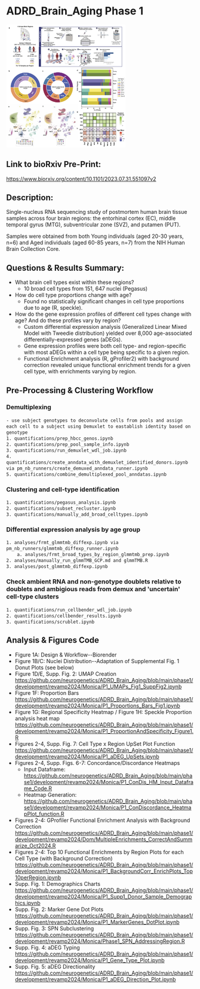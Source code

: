 # ADRD_Brain_Aging Phase 1
<img src="figures/P1_Figure1_Draft_MEM.png" width="320px" />

## Link to bioRxiv Pre-Print:
https://www.biorxiv.org/content/10.1101/2023.07.31.551097v2

 ## Description:
Single-nucleus RNA sequencing study of postmortem human brain tissue samples across four brain regions: the entorhinal cortex (EC), middle temporal gyrus (MTG), subventricular zone (SVZ), and putamen (PUT).

Samples were obtained from both Young individuals (aged 20-30 years, n=6) and Aged individuals (aged 60-85 years, n=7) from the NIH Human Brain Collection Core. 

## Questions & Results Summary:
* What brain cell types exist within these regions?
    * 10 broad cell types from 151, 647 nuclei (Pegasus)
* How do cell type proportions change with age?
    * Found no statistically significant changes in cell type proportions due to age (R, speckle).
* How do the gene expression profiles of different cell types change with age? And do these profiles vary by region?
    * Custom differential expression analysis (Generalized Linear Mixed Model with Tweedie distribution) yielded over 8,000 age-associated differentially-expressed genes (aDEGs).
    * Gene expression profiles were both cell type- and region-specific with most aDEGs within a cell type being specific to a given region.
    * Functional Enrichment analysis (R, gProfiler2) with background correction revealed unique functional enrichment trends for a given cell type, with enrichments varying by region.

## Pre-Processing & Clustering Workflow

### Demultiplexing
    - use subject genotypes to deconvolute cells from pools and assign each cell to a subject using Demuxlet to eastablish identity based on genotype
    1. quantifications/prep_hbcc_genos.ipynb
    2. quantifications/prep_pool_sample_info.ipynb
    3. quantifications/run_demuxlet_wdl_job.ipynb
    4. quantifications/create_anndata_with_demuxlet_identified_donors.ipynb via pm_nb_runners/create_demuxed_anndata_runner.ipynb  
    5. quantifications/combine_demultiplexed_pool_anndatas.ipynb
    
### Clustering and cell-type identification
    1. quantifications/pegasus_analysis.ipynb
    2. quantifications/subset_recluster.ipynb
    3. quantifications/manually_add_broad_celltypes.ipynb
    
### Differential expression analysis by age group
    1. analyses/frmt_glmmtmb_diffexp.ipynb via pm_nb_runners/glmmtmb_diffexp_runner.ipynb
        a. analyses/frmt_broad_types_by_region_glmmtmb_prep.ipynb
    2. analyses/manually_run_glmmTMB_GCP.md and glmmTMB.R
    3. analyses/post_glmmtmb_diffexp.ipynb
    
### Check ambient RNA and non-genotype doublets relative to doublets and ambigious reads from demux and 'uncertain' cell-type clusters
    1. quantifications/run_cellbender_wdl_job.ipynb
    2. quantifications/cellbender_results.ipynb
    3. quantifications/scrublet.ipynb


## Analysis & Figures Code 
* Figure 1A: Design & Workflow--Biorender 
* Figure 1B/C: Nuclei Distribution--Adaptation of Supplemental Fig. 1 Donut Plots (see below)
* Figure 1D/E, Supp. Fig. 2: UMAP Creation 	https://github.com/neurogenetics/ADRD_Brain_Aging/blob/main/phase1/development/revamp2024/Monica/P1_UMAPs_Fig1_SuppFig2.ipynb 
* Figure 1F: Proportion Bars 	https://github.com/neurogenetics/ADRD_Brain_Aging/blob/main/phase1/development/revamp2024/Monica/P1_Proportions_Bars_Fig1.ipynb 
* Figure 1G: Regional Specificity Heatmap / Figure 1H: Speckle Proportion analysis heat map	https://github.com/neurogenetics/ADRD_Brain_Aging/blob/main/phase1/development/revamp2024/Monica/P1_ProportionAndSpecificity_Figure1.R 
* Figures 2-4, Supp. Fig. 7: Cell Type x Region UpSet Plot Function	https://github.com/neurogenetics/ADRD_Brain_Aging/blob/main/phase1/development/revamp2024/Monica/P1_aDEG_UpSets.ipynb 
* Figures 2-4, Supp. Figs. 6-7: Concordance/Discordance Heatmaps
  * Input Dataframe:
https://github.com/neurogenetics/ADRD_Brain_Aging/blob/main/phase1/development/revamp2024/Monica/P1_ConDis_HM_Input_Dataframe_Code.R
  * Heatmap Generation: 
https://github.com/neurogenetics/ADRD_Brain_Aging/blob/main/phase1/development/revamp2024/Monica/P1_ConDiscordance_HeatmapPlot_function.R 
* Figures 2-4: GProfiler Functional Enrichment Analysis with Background Correction	https://github.com/neurogenetics/ADRD_Brain_Aging/blob/main/phase1/development/revamp2024/Dom/MultipleEnrichments_CorrectAndSummarize_Oct2024.R 
* Figures 2-4: Top 10 Functional Enrichments by Region Plots for each Cell Type (with Background Correction)	https://github.com/neurogenetics/ADRD_Brain_Aging/blob/main/phase1/development/revamp2024/Monica/P1_BackgroundCorr_EnrichPlots_Top10perRegion.ipynb 
* Supp. Fig. 1: Demographics Charts	https://github.com/neurogenetics/ADRD_Brain_Aging/blob/main/phase1/development/revamp2024/Monica/P1_Supp1_Donor_Sample_Demographics.ipynb 
* Supp. Fig. 2: Marker Gene Dot Plots	https://github.com/neurogenetics/ADRD_Brain_Aging/blob/main/phase1/development/revamp2024/Monica/P1_MarkerGenes_DotPlot.ipynb 
* Supp. Fig. 3: SPN Subclustering 	https://github.com/neurogenetics/ADRD_Brain_Aging/blob/main/phase1/development/revamp2024/Monica/Phase1_SPN_AddressingRegion.R 
* Supp. Fig. 4: aDEG Typing 	https://github.com/neurogenetics/ADRD_Brain_Aging/blob/main/phase1/development/revamp2024/Monica/P1_Gene_Type_Plot.ipynb 
* Supp. Fig. 5: aDEG Directionality 	https://github.com/neurogenetics/ADRD_Brain_Aging/blob/main/phase1/development/revamp2024/Monica/P1_aDEG_Direction_Plot.ipynb 


